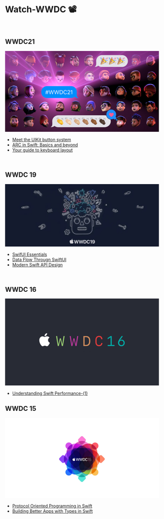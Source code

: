 # Watch-WWDC 📽️

<br>

## WWDC21

![](/Images/WWDC21.jpeg)

- [Meet the UIKit button system](/WWDC21/Meet_the_UIKit_button_system/Meet_the_UIKit_button_system.md)
- [ARC in Swift: Basics and beyond](/WWDC21/ARC%20in%20Swift-%20Basics%20and%20beyond/ARC%20in%20Swift-%20Basics%20and%20beyond.md)
- [Your guide to keyboard layout](/WWDC21/Your%20guide%20to%20keyboard%20layout/Your%20guide%20to%20keyboard%20layout.md)

<br>

## WWDC 19

![](/Images/WWDC19.jpeg)
- [SwifUI Essentials](/WWDC19/SwiftUI%20Essentials/SwiftUI%20Essentials.md)
- [Data Flow Througn SwiftUI](/WWDC19/Data%20Flow%20Through%20SwiftUI/Data%20Flow%20Througn%20SwiftUI.md)
- [Modern Swift API Design](/WWDC19/Modern%20Swift%20API%20Design/Modern%20Swift%20API%20Design.md)

<br>

## WWDC 16

![](/Images/WWDC16.png)

- [Understanding Swift Performance-(1)](/WWDC16/Understanding%20Swift%20Performance-(1)/Understanding%20Swift%20Performance-(1).md)

## WWDC 15

![](/Images/WWDC15.jpg)

- [Protocol Oriented Programming in Swift](/WWDC15/Protocol-Oriented-Programming-in-Swift/Protocol-Oriented-Programming-in-Swift.md)
- [Building Better Apps with Types in Swift](/WWDC15/Building%20Better%20Apps%20with%20Types%20in%20Swift/Building%20Better%20Apps%20with%20Types%20in%20Swift.md)